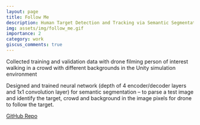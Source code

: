 ```yaml
---
layout: page
title: Follow Me
description: Human Target Detection and Tracking via Semantic Segmentation
img: assets/img/follow_me.gif
importance: 2
category: work
giscus_comments: true
---
```


Collected training and validation data with drone filming person of interest walking in a crowd with different backgrounds in the Unity simulation environment

Designed and trained neural network (depth of 4 encoder/decoder layers and 1x1 convolution layer) for semantic segmentation – to parse a test image and identify the target, crowd and background in the image pixels for drone to follow the target.

<a href="https://github.com/caseycui/FollowMe">GitHub Repo</a>

